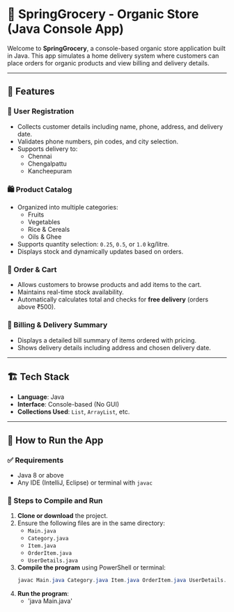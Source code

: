 # 🛒 SpringGrocery - Organic Store (Java Console App)

Welcome to **SpringGrocery**, a console-based organic store application built in Java. This app simulates a home delivery system where customers can place orders for organic products and view billing and delivery details.

---

## 🌟 Features

### 🧑 User Registration
- Collects customer details including name, phone, address, and delivery date.
- Validates phone numbers, pin codes, and city selection.
- Supports delivery to:
  - Chennai
  - Chengalpattu
  - Kancheepuram

### 🛍️ Product Catalog
- Organized into multiple categories:
  - Fruits
  - Vegetables
  - Rice & Cereals
  - Oils & Ghee
- Supports quantity selection: `0.25`, `0.5`, or `1.0` kg/litre.
- Displays stock and dynamically updates based on orders.

### 🛒 Order & Cart
- Allows customers to browse products and add items to the cart.
- Maintains real-time stock availability.
- Automatically calculates total and checks for **free delivery** (orders above ₹500).

### 🧾 Billing & Delivery Summary
- Displays a detailed bill summary of items ordered with pricing.
- Shows delivery details including address and chosen delivery date.

---

## 🏗️ Tech Stack

- **Language**: Java
- **Interface**: Console-based (No GUI)
- **Collections Used**: `List`, `ArrayList`, etc.

---

## 🚀 How to Run the App

### ✅ Requirements

- Java 8 or above
- Any IDE (IntelliJ, Eclipse) or terminal with `javac`

### 🔧 Steps to Compile and Run

1. **Clone or download** the project.
2. Ensure the following files are in the same directory:
   - `Main.java`
   - `Category.java`
   - `Item.java`
   - `OrderItem.java`
   - `UserDetails.java`
3. **Compile the program** using PowerShell or terminal:
   ```PowerShell
   javac Main.java Category.java Item.java OrderItem.java UserDetails.java

4. **Run the program**:
      - 'java Main.java'


